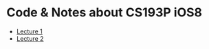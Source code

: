 Code &amp; Notes about CS193P iOS8
=====

* [Lecture 1](/Notes/Lecture1.md)
* [Lecture 2](/Notes/Lecture2.md)
